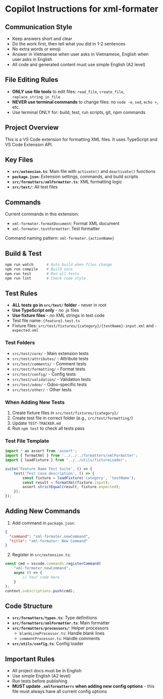 # Copilot Instructions for xml-formater

## Communication Style
- Keep answers short and clear
- Do the work first, then tell what you did in 1-2 sentences
- No extra words or emoji
- Answer in Vietnamese when user asks in Vietnamese, English when user asks in English
- All code and generated content must use simple English (A2 level)

## File Editing Rules
- **ONLY use file tools** to edit files: `read_file`, `create_file`, `replace_string_in_file`
- **NEVER use terminal commands** to change files: no `node -e`, `sed`, `echo >`, etc.
- Use terminal ONLY for: build, test, run scripts, git, npm commands

## Project Overview
This is a VS Code extension for formatting XML files. It uses TypeScript and VS Code Extension API.

## Key Files
- **`src/extension.ts`**: Main file with `activate()` and `deactivate()` functions
- **`package.json`**: Extension settings, commands, and build scripts
- **`src/formatters/xmlFormatter.ts`**: XML formatting logic
- **`src/test/`**: All test files

## Commands
Current commands in this extension:
- `xml-formater.formatDocument`: Format XML document
- `xml-formater.testFormatter`: Test formatter

Command naming pattern: `xml-formater.{actionName}`

## Build & Test
```bash
npm run watch      # Auto build when files change
npm run compile    # Build once
npm run test       # Run all tests
npm run lint       # Check code style
```

## Test Rules
- **ALL tests go in `src/test/` folder** - never in root
- **Use TypeScript only** - no .js files
- **Use fixture files** - no XML strings in test code
- Test file name: `{feature}.test.ts`
- Fixture files: `src/test/fixtures/{category}/{testName}-input.xml` and `-expected.xml`

### Test Folders
- `src/test/core/` - Main extension tests
- `src/test/attributes/` - Attribute tests
- `src/test/comments/` - Comment tests
- `src/test/formatting/` - Format tests
- `src/test/config/` - Config tests
- `src/test/validation/` - Validation tests
- `src/test/odoo/` - Odoo-specific tests
- `src/test/other/` - Other tests

### When Adding New Tests
1. Create fixture files in `src/test/fixtures/{category}/`
2. Create test file in correct folder (e.g., `src/test/formatting/`)
3. Update `TEST-TRACKER.md`
4. Run `npm test` to check all tests pass

### Test File Template
```typescript
import * as assert from 'assert';
import { formatXml } from '../../../formatters/xmlFormatter';
import { loadFixture } from '../../utils/fixtureLoader';

suite('Feature Name Test Suite', () => {
    test('Test case description', () => {
        const fixture = loadFixture('category', 'testName');
        const result = formatXml(fixture.input);
        assert.strictEqual(result, fixture.expected);
    });
});
```

## Adding New Commands
1. Add command in `package.json`:
```json
{
  "command": "xml-formater.newCommand",
  "title": "xml-formater: New Command"
}
```

2. Register in `src/extension.ts`:
```typescript
const cmd = vscode.commands.registerCommand(
    "xml-formater.newCommand",
    async () => {
        // Your code here
    }
);
context.subscriptions.push(cmd);
```

## Code Structure
- **`src/formatters/types.ts`**: Type definitions
- **`src/formatters/xmlFormatter.ts`**: Main formatter
- **`src/formatters/processors/`**: Helper processors
  - `blankLineProcessor.ts`: Handle blank lines
  - `commentProcessor.ts`: Handle comments
- **`src/utils/config.ts`**: Config loader

## Important Rules
- All project docs must be in English
- Use simple English (A2 level)
- Run tests before publishing
- **MUST update `.xmlformatterrc` when adding new config options** - this file must always have all current config options
